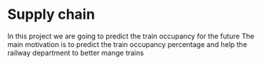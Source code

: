 # Supply chain
 In this project we are going to predict the train occupancy for the future  The main motivation is to predict the train occupancy percentage and help the railway department to better mange trains

